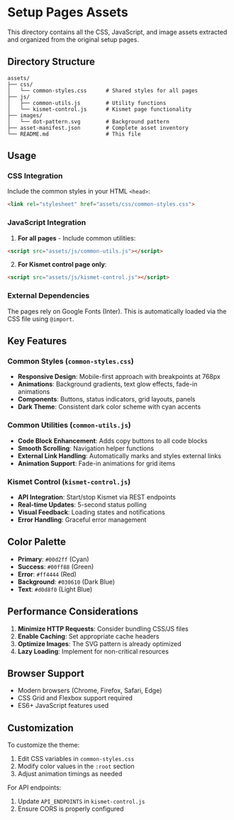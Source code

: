 # Setup Pages Assets

This directory contains all the CSS, JavaScript, and image assets extracted and organized from the original setup pages.

## Directory Structure

```
assets/
├── css/
│   └── common-styles.css      # Shared styles for all pages
├── js/
│   ├── common-utils.js        # Utility functions
│   └── kismet-control.js      # Kismet page functionality
├── images/
│   └── dot-pattern.svg        # Background pattern
├── asset-manifest.json        # Complete asset inventory
└── README.md                  # This file
```

## Usage

### CSS Integration

Include the common styles in your HTML `<head>`:

```html
<link rel="stylesheet" href="assets/css/common-styles.css">
```

### JavaScript Integration

1. **For all pages** - Include common utilities:
```html
<script src="assets/js/common-utils.js"></script>
```

2. **For Kismet control page only**:
```html
<script src="assets/js/kismet-control.js"></script>
```

### External Dependencies

The pages rely on Google Fonts (Inter). This is automatically loaded via the CSS file using `@import`.

## Key Features

### Common Styles (`common-styles.css`)
- **Responsive Design**: Mobile-first approach with breakpoints at 768px
- **Animations**: Background gradients, text glow effects, fade-in animations
- **Components**: Buttons, status indicators, grid layouts, panels
- **Dark Theme**: Consistent dark color scheme with cyan accents

### Common Utilities (`common-utils.js`)
- **Code Block Enhancement**: Adds copy buttons to all code blocks
- **Smooth Scrolling**: Navigation helper functions
- **External Link Handling**: Automatically marks and styles external links
- **Animation Support**: Fade-in animations for grid items

### Kismet Control (`kismet-control.js`)
- **API Integration**: Start/stop Kismet via REST endpoints
- **Real-time Updates**: 5-second status polling
- **Visual Feedback**: Loading states and notifications
- **Error Handling**: Graceful error management

## Color Palette

- **Primary**: `#00d2ff` (Cyan)
- **Success**: `#00ff88` (Green)
- **Error**: `#ff4444` (Red)
- **Background**: `#030610` (Dark Blue)
- **Text**: `#d0d8f0` (Light Blue)

## Performance Considerations

1. **Minimize HTTP Requests**: Consider bundling CSS/JS files
2. **Enable Caching**: Set appropriate cache headers
3. **Optimize Images**: The SVG pattern is already optimized
4. **Lazy Loading**: Implement for non-critical resources

## Browser Support

- Modern browsers (Chrome, Firefox, Safari, Edge)
- CSS Grid and Flexbox support required
- ES6+ JavaScript features used

## Customization

To customize the theme:
1. Edit CSS variables in `common-styles.css`
2. Modify color values in the `:root` section
3. Adjust animation timings as needed

For API endpoints:
1. Update `API_ENDPOINTS` in `kismet-control.js`
2. Ensure CORS is properly configured